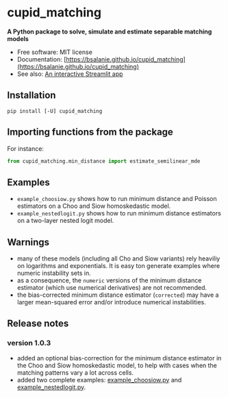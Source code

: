# cupid_matching

<!-- [![image](https://img.shields.io/pypi/v/cupid_matching.svg)](https://pypi.python.org/pypi/cupid_matching) -->

<!-- [![image](https://github.com/bsalanie/cupid_matching/workflows/docs/badge.svg)](https://cupid_matching.gishub.org)

[![image](https://github.com/bsalanie/cupid_matching/workflows/build/badge.svg)](https://github.com/bsalanie/cupid_matching/actions?query=workflow%3Abuild)
[![image](https://img.shields.io/badge/License-MIT-yellow.svg)](https://opensource.org/licenses/MIT) -->

**A Python package to solve, simulate and estimate separable matching models**

- Free software: MIT license
- Documentation: [https://bsalanie.github.io/cupid_matching](https://bsalanie.github.io/cupid_matching)
- See also: [An interactive Streamlit app](https://share.streamlit.io/bsalanie/cupid_matching_st/main/cupid_streamlit.py)

## Installation

```
pip install [-U] cupid_matching
```

## Importing functions from the package

For instance:

```py
from cupid_matching.min_distance import estimate_semilinear_mde
```

## Examples
* `example_choosiow.py` shows how to run minimum distance and Poisson estimators on a Choo and Siow homoskedastic model. 
* `example_nestedlogit.py` shows how to run minimum distance estimators on a two-layer nested logit model. 


## Warnings
* many of these models (including all Cho and Siow variants) rely heaviliy on logarithms and exponentials. It is easy ton generate examples where numeric instability sets in.
* as a consequence,  the `numeric` versions of the minimum distance estimator (which use numerical derivatives) are not recommended. 
* the bias-corrected minimum distance estimator (`corrected`) may have a larger mean-squared error and/or introduce numerical instabilities.
## Release notes
### version 1.0.3
* added an optional bias-correction for the minimum distance estimator in the Choo and Siow homoskedastic model, to help with cases when the matching patterns vary a lot across cells.
* added two complete examples: [example_choosiow.py](example_choosiow.md) and [example_nestedlogit.py](example_nestedlogit.md).

